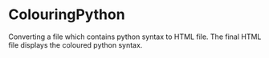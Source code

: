 # ColouringPython

Converting a file which contains python syntax to HTML file. The final HTML file displays the coloured python syntax.

